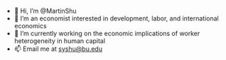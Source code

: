- 👋 Hi, I’m @MartinShu
- 👀 I’m an economist interested in development, labor, and international economics
- 🌱 I’m currently working on the economic implications of worker heterogeneity in human capital
- 📫 Email me at syshu@bu.edu

<!---
MartinShu/MartinShu is a ✨ special ✨ repository because its `README.md` (this file) appears on your GitHub profile.
You can click the Preview link to take a look at your changes.
--->
